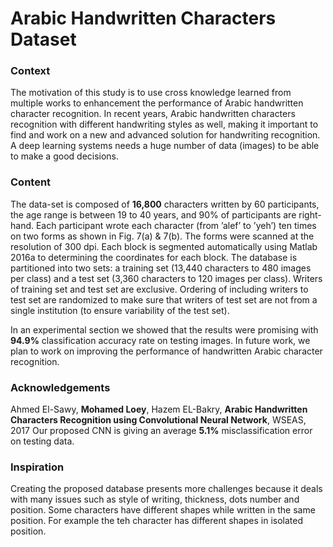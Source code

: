 # Arabic Handwritten Characters Dataset

### Context

The motivation of this study is to use cross knowledge learned from multiple works to enhancement the performance of Arabic handwritten character recognition. In recent years, Arabic handwritten characters recognition with different handwriting styles as well, making it important to find and work on a new and advanced solution for handwriting recognition. A deep learning systems needs a huge number of data (images) to be able to make a good decisions.

### Content

The data-set is composed of **16,800** characters written by 60 participants, the age range is between 19 to 40 years, and 90% of participants are right-hand. Each participant wrote each character (from ’alef’ to ’yeh’) ten times on two forms as shown in Fig. 7(a) & 7(b). The forms were scanned at the resolution of 300 dpi. Each block is segmented automatically using Matlab 2016a to determining the coordinates for each block. The database is partitioned into two sets: a training set (13,440 characters to 480 images per class) and a test set (3,360 characters to 120 images per class). Writers of training set and test set are exclusive. Ordering of including writers to test set are randomized to make sure that writers of test set are not from a single institution (to ensure variability of the test set).

In an experimental section we showed that the results were promising with **94.9%** classification accuracy rate on testing images. In future work, we plan to work on improving the performance of handwritten Arabic character recognition.


### Acknowledgements

Ahmed El-Sawy, **Mohamed Loey**, Hazem EL-Bakry, **Arabic Handwritten Characters Recognition using Convolutional Neural Network**, WSEAS, 2017
Our proposed CNN is giving an average **5.1%** misclassification error on testing data.


### Inspiration

Creating the proposed database presents more challenges because it deals with many issues such as style of writing, thickness, dots number and position. Some characters have different shapes while written in the same position. For example the teh character has different shapes in isolated position.
